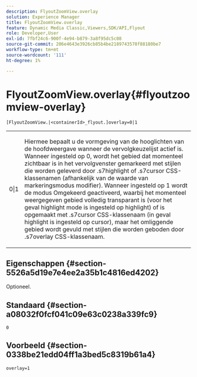 ```yaml
---
description: FlyoutZoomView.overlay
solution: Experience Manager
title: FlyoutZoomView.overlay
feature: Dynamic Media Classic,Viewers,SDK/API,Flyout
role: Developer,User
exl-id: 7fbf24c6-900f-4e94-b879-3a8f95dc5c08
source-git-commit: 206e4643e3926cb85b4be2189743578f88180be7
workflow-type: tm+mt
source-wordcount: '111'
ht-degree: 1%

---
```


# FlyoutZoomView.overlay{#flyoutzoomview-overlay}

`[FlyoutZoomView.|<containerId>_flyout.]overlay=0|1`

<table id="table_D052090D052D4273B37872C0C7E09E4B"> 
 <tbody> 
  <tr> 
   <td colname="col1"> <p><span class="codeph"> 0|1</span> </p> </td> 
   <td colname="col2"> <p> Hiermee bepaalt u de vormgeving van de hooglichten van de hoofdweergave wanneer de vervolgkeuzelijst actief is. Wanneer ingesteld op <span class="codeph"> 0</span>, wordt het gebied dat momenteel zichtbaar is in het vervolgvenster gemarkeerd met stijlen die worden geleverd door <span class="codeph"> .s7highlight</span> of <span class="codeph"> .s7cursor</span> CSS-klassenamen (afhankelijk van de waarde van <span class="codeph"> markeringsmodus</span> modifier). Wanneer ingesteld op <span class="codeph"> 1</span> wordt de modus Omgekeerd geactiveerd, waarbij het momenteel weergegeven gebied volledig transparant is (voor het geval <span class="codeph"> highlight mode</span> is ingesteld op <span class="codeph"> highlight</span>) of is opgemaakt met <span class="codeph"> .s7cursor</span> CSS-klassenaam (in geval <span class="codeph"> highlight</span> is ingesteld op <span class="codeph"> cursor</span>), maar het omliggende gebied wordt gevuld met stijlen die worden geboden door <span class="codeph"> .s7overlay</span> CSS-klassenaam. </p> </td> 
  </tr> 
 </tbody> 
</table>

## Eigenschappen {#section-5526a5d19e7e4ee2a35b1c4816ed4202}

Optioneel.

## Standaard {#section-a08032f0fcf041c09e63c0238a339fc9}

`0`

## Voorbeeld {#section-0338be21edd04ff1a3bed5c8319b61a4}

`overlay=1`
